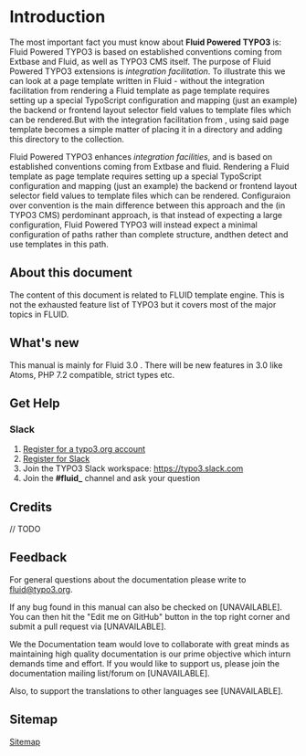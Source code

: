 # Introduction
The most important fact you must know about **Fluid Powered TYPO3** is: 
Fluid Powered TYPO3 is based on established conventions coming from Extbase and Fluid, as well as TYPO3 CMS itself. 
The purpose of Fluid Powered TYPO3 extensions is _integration facilitation_. To illustrate this we can look at a page template written in Fluid - without the integration facilitation from rendering a Fluid template as page template requires setting up a special TypoScript configuration and mapping (just an example) the backend or frontend layout selector field values to template files which can be rendered.But with the integration facilitation from , using said page template becomes a simple matter of placing it in a directory and adding this directory to the collection.



Fluid Powered TYPO3 enhances _integration facilities_, and is based on established conventions coming from Extbase and fluid. 
Rendering a Fluid template as page template requires setting up a special TypoScript configuration and mapping 
(just an example) the backend or frontend layout selector field values to template files which can be rendered. 
Configuraion over convention is the main difference between this approach and the (in TYPO3 CMS) perdominant approach, is that instead of expecting a large configuration, Fluid Powered TYPO3 will instead expect a minimal configuration of paths rather than complete structure, andthen detect and use templates in this path.
## About this document
The content of this document is related to FLUID template engine. This is not the exhausted feature list of TYPO3 but
it covers most of the major topics in FLUID.
## What's new
This manual is mainly for Fluid 3.0 . There will be new features in 3.0 like Atoms, PHP 7.2 compatible, strict
types etc.
## Get Help
### Slack
1. [Register for a typo3.org account](https://my.typo3.org/registration/sign-up/)
2. [Register for Slack](https://my.typo3.org/about-mytypo3org/slack/)
3. Join the TYPO3 Slack workspace: https://typo3.slack.com
4. Join the **#fluid_** channel and ask your question

## Credits
// TODO
## Feedback
For general questions about the documentation please write to <fluid@typo3.org>.

If any bug found in this manual can also be checked on [UNAVAILABLE]. You can then hit the "Edit me on GitHub" button
in the top right corner and submit a pull request via [UNAVAILABLE].

We the Documentation team would love to collaborate with great minds as maintaining high quality documentation is our prime objective which inturn demands time and effort. If you would like to support us, please join the documentation mailing list/forum on [UNAVAILABLE].

Also, to support the translations to other languages see [UNAVAILABLE].
## Sitemap
[Sitemap](sitemap)